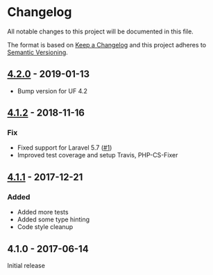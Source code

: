 # Changelog

All notable changes to this project will be documented in this file.

The format is based on [Keep a Changelog](http://keepachangelog.com/en/1.0.0/) and this project adheres to [Semantic Versioning](http://semver.org/spec/v2.0.0.html).

## [4.2.0] - 2019-01-13
- Bump version for UF 4.2

## [4.1.2] - 2018-11-16
### Fix
- Fixed support for Laravel 5.7 ([#1])
- Improved test coverage and setup Travis, PHP-CS-Fixer

## [4.1.1] - 2017-12-21
### Added
- Added more tests
- Added some type hinting
- Code style cleanup

## 4.1.0 - 2017-06-14
Initial release

[4.2.0]: https://github.com/userfrosting/cache/compare/4.1.1...4.2.0
[4.1.1]: https://github.com/userfrosting/cache/compare/4.1.0...4.1.1
[4.1.2]: https://github.com/userfrosting/cache/compare/4.1.1...4.1.2
[#1]: https://github.com/userfrosting/cache/issues/1
